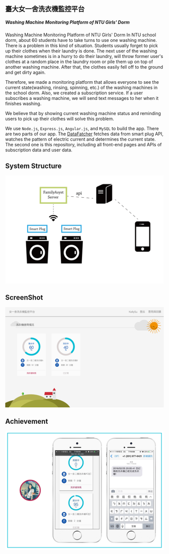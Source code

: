 ## 臺大女一舍洗衣機監控平台
##### Washing Machine Monitoring Platform of NTU Girls' Dorm

Washing Machine Monitoring Platform of NTU Girls' Dorm
In NTU school dorm, about 60 students have to take turns to use one washing machine. There is a problem in this kind of situation. Students usually forget to pick up their clothes when their laundry is done. The next user of the washing machine sometimes is in a hurry to do their laundry, will throw former user's clothes at a random place in the laundry room or pile them up on top of another washing machine. After that, the clothes easily fell off to the ground and get dirty again.

Therefore, we made a monitoring platform that allows everyone to see the current state(washing, rinsing, spinning, etc.) of the washing machines in the school dorm. Also, we created a subscription service. If a user subscribes a washing machine, we will send text messages to her when it finishes washing.

We believe that by showing current washing machine status and reminding users to pick up their clothes will solve this problem.

We use ``Node.js``, ``Express.js``, ``Angular.js``, and ``MySQL`` to build the app.
There are two parts of our app. The [DataFatcher](https://github.com/cosrick/dataFetcher) fetches data from smart plug API, watches the pattern of electric current and determines the current state. The second one is this repository, including all front-end pages and APIs of subscription data and user data.


## System Structure
![]( ./client/assets/images/structure-en.png )

## ScreenShot
![]( ./client/assets/images/washingMachine.png )

## Achievement
![]( ./client/assets/images/achievement.jpeg )
